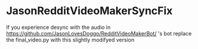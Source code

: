 # JasonRedditVideoMakerSyncFix
If you experience desync with the audio in https://github.com/JasonLovesDoggo/RedditVideoMakerBot/ 's bot
replace the final_video.py with this slightly modifyed version

